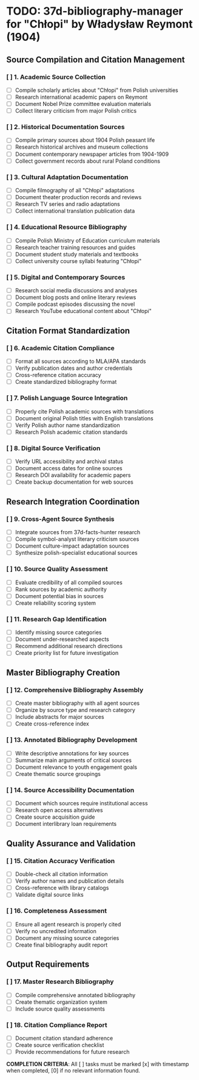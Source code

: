 # TODO: 37d-bibliography-manager for "Chłopi" by Władysław Reymont (1904)

## Source Compilation and Citation Management

### [ ] 1. Academic Source Collection
- [ ] Compile scholarly articles about "Chłopi" from Polish universities
- [ ] Research international academic papers on Reymont
- [ ] Document Nobel Prize committee evaluation materials
- [ ] Collect literary criticism from major Polish critics

### [ ] 2. Historical Documentation Sources
- [ ] Compile primary sources about 1904 Polish peasant life
- [ ] Research historical archives and museum collections
- [ ] Document contemporary newspaper articles from 1904-1909
- [ ] Collect government records about rural Poland conditions

### [ ] 3. Cultural Adaptation Documentation
- [ ] Compile filmography of all "Chłopi" adaptations
- [ ] Document theater production records and reviews
- [ ] Research TV series and radio adaptations
- [ ] Collect international translation publication data

### [ ] 4. Educational Resource Bibliography
- [ ] Compile Polish Ministry of Education curriculum materials
- [ ] Research teacher training resources and guides
- [ ] Document student study materials and textbooks
- [ ] Collect university course syllabi featuring "Chłopi"

### [ ] 5. Digital and Contemporary Sources
- [ ] Research social media discussions and analyses
- [ ] Document blog posts and online literary reviews
- [ ] Compile podcast episodes discussing the novel
- [ ] Research YouTube educational content about "Chłopi"

## Citation Format Standardization

### [ ] 6. Academic Citation Compliance
- [ ] Format all sources according to MLA/APA standards
- [ ] Verify publication dates and author credentials
- [ ] Cross-reference citation accuracy
- [ ] Create standardized bibliography format

### [ ] 7. Polish Language Source Integration
- [ ] Properly cite Polish academic sources with translations
- [ ] Document original Polish titles with English translations
- [ ] Verify Polish author name standardization
- [ ] Research Polish academic citation standards

### [ ] 8. Digital Source Verification
- [ ] Verify URL accessibility and archival status
- [ ] Document access dates for online sources
- [ ] Research DOI availability for academic papers
- [ ] Create backup documentation for web sources

## Research Integration Coordination

### [ ] 9. Cross-Agent Source Synthesis
- [ ] Integrate sources from 37d-facts-hunter research
- [ ] Compile symbol-analyst literary criticism sources
- [ ] Document culture-impact adaptation sources
- [ ] Synthesize polish-specialist educational sources

### [ ] 10. Source Quality Assessment
- [ ] Evaluate credibility of all compiled sources
- [ ] Rank sources by academic authority
- [ ] Document potential bias in sources
- [ ] Create reliability scoring system

### [ ] 11. Research Gap Identification
- [ ] Identify missing source categories
- [ ] Document under-researched aspects
- [ ] Recommend additional research directions
- [ ] Create priority list for future investigation

## Master Bibliography Creation

### [ ] 12. Comprehensive Bibliography Assembly
- [ ] Create master bibliography with all agent sources
- [ ] Organize by source type and research category
- [ ] Include abstracts for major sources
- [ ] Create cross-reference index

### [ ] 13. Annotated Bibliography Development
- [ ] Write descriptive annotations for key sources
- [ ] Summarize main arguments of critical sources
- [ ] Document relevance to youth engagement goals
- [ ] Create thematic source groupings

### [ ] 14. Source Accessibility Documentation
- [ ] Document which sources require institutional access
- [ ] Research open access alternatives
- [ ] Create source acquisition guide
- [ ] Document interlibrary loan requirements

## Quality Assurance and Validation

### [ ] 15. Citation Accuracy Verification
- [ ] Double-check all citation information
- [ ] Verify author names and publication details
- [ ] Cross-reference with library catalogs
- [ ] Validate digital source links

### [ ] 16. Completeness Assessment
- [ ] Ensure all agent research is properly cited
- [ ] Verify no uncredited information
- [ ] Document any missing source categories
- [ ] Create final bibliography audit report

## Output Requirements

### [ ] 17. Master Research Bibliography
- [ ] Compile comprehensive annotated bibliography
- [ ] Create thematic organization system
- [ ] Include source quality assessments

### [ ] 18. Citation Compliance Report
- [ ] Document citation standard adherence
- [ ] Create source verification checklist
- [ ] Provide recommendations for future research

**COMPLETION CRITERIA**: All [ ] tasks must be marked [x] with timestamp when completed, [0] if no relevant information found.